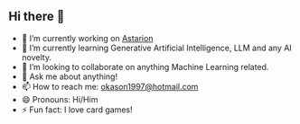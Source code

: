## Hi there 👋

- 🔭 I’m currently working on [Astarion]([https://github.com/okason97/Not-Real-Estate-Agent](https://github.com/kerbaras/astarion))
- 🌱 I’m currently learning Generative Artificial Intelligence, LLM and any AI novelty.
- 👯 I’m looking to collaborate on anything Machine Learning related.
- 💬 Ask me about anything!
- 📫 How to reach me: okason1997@hotmail.com
- 😄 Pronouns: Hi/Him
- ⚡ Fun fact: I love card games!

<!--
**okason97/okason97** is a ✨ _special_ ✨ repository because its `README.md` (this file) appears on your GitHub profile.

Here are some ideas to get you started:

- 🔭 I’m currently working on ...
- 🌱 I’m currently learning ...
- 👯 I’m looking to collaborate on ...
- 🤔 I’m looking for help with ...
- 💬 Ask me about ...
- 📫 How to reach me: ...
- 😄 Pronouns: ...
- ⚡ Fun fact: ...
-->
